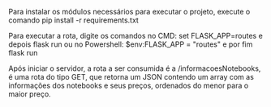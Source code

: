 Para instalar os módulos necessários para executar o projeto, execute o comando pip install -r requirements.txt

Para executar a rota, digite os comandos no CMD: set FLASK_APP=routes e depois flask run ou no Powershell: $env:FLASK_APP = "routes" e por fim flask run

Após iniciar o servidor, a rota a ser consumida é a /informacoesNotebooks, é uma rota do tipo GET, que retorna um JSON contendo um array com as informações dos notebooks e seus preços, ordenados do menor para o maior preço.
